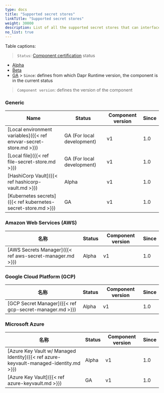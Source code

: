 ```yaml
---
type: docs
title: "Supported secret stores"
linkTitle: "Supported secret stores"
weight: 30000
description: List of all the supported secret stores that can interface with Dapr
no_list: true
---
```


Table captions:

> `Status`: [Component certification]({{X28X}}) status
  - [Alpha]({{X17X}})
  - [Beta]({{X19X}})
  - [GA]({{X21X}}) > `Since`: defines from which Dapr Runtime version, the component is in the current status

> `Component version`: defines the version of the component

### Generic

| Name                                                              | Status                     | Component version | Since |
| ----------------------------------------------------------------- | -------------------------- | ----------------- | ----- |
| [Local environment variables]({{< ref envvar-secret-store.md >}}) | GA (For local development) | v1                | 1.0   |
| [Local file]({{< ref file-secret-store.md >}})                    | GA (For local development) | v1                | 1.0   |
| [HashiCorp Vault]({{< ref hashicorp-vault.md >}})                 | Alpha                      | v1                | 1.0   |
| [Kubernetes secrets]({{< ref kubernetes-secret-store.md >}})      | GA                         | v1                | 1.0   |

### Amazon Web Services (AWS)

| 名称                                                       | Status | Component version | Since |
| -------------------------------------------------------- | ------ | ----------------- | ----- |
| [AWS Secrets Manager]({{< ref aws-secret-manager.md >}}) | Alpha  | v1                | 1.0   |

### Google Cloud Platform (GCP)

| 名称                                                      | Status | Component version | Since |
| ------------------------------------------------------- | ------ | ----------------- | ----- |
| [GCP Secret Manager]({{< ref gcp-secret-manager.md >}}) | Alpha  | v1                | 1.0   |

### Microsoft Azure

| 名称                                                                                    | Status | Component version | Since |
| ------------------------------------------------------------------------------------- | ------ | ----------------- | ----- |
| [Azure Key Vault w/ Managed Identity]({{< ref azure-keyvault-managed-identity.md >}}) | Alpha  | v1                | 1.0   |
| [Azure Key Vault]({{< ref azure-keyvault.md >}})                                      | GA     | v1                | 1.0   |
